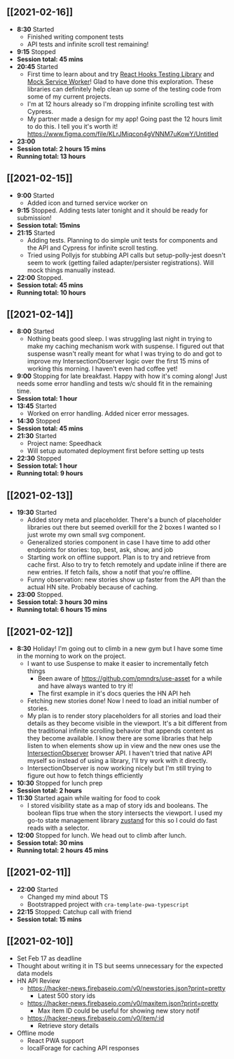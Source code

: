 ## [[2021-02-16]]
- **8:30** Started
    - Finished writing component tests
    - API tests and infinite scroll test remaining!
- **9:15** Stopped
- **Session total: 45 mins**
- **20:45** Started
    - First time to learn about and try [React Hooks Testing Library](https://react-hooks-testing-library.com/) and [Mock Service Worker](https://mswjs.io/)! Glad to have done this exploration. These libraries can definitely help clean up some of the testing code from some of my current projects.
    - I'm at 12 hours already so I'm dropping infinite scrolling test with Cypress.
    - My partner made a design for my app! Going past the 12 hours limit to do this. I tell you it's worth it! https://www.figma.com/file/KLrJMiqcon4gVNNM7uKowY/Untitled
- **23:00**
- **Session total: 2 hours 15 mins**
- **Running total: 13 hours**

## [[2021-02-15]]
- **9:00** Started
    - Added icon and turned service worker on
- **9:15** Stopped. Adding tests later tonight and it should be ready for submission!
- **Session total: 15mins**
- **21:15** Started
    - Adding tests. Planning to do simple unit tests for components and the API and Cypress for infinite scroll testing.
    - Tried using Pollyjs for stubbing API calls but setup-polly-jest doesn't seem to work (getting failed adapter/persister registrations). Will mock things manually instead.
- **22:00** Stopped.
- **Session total: 45 mins**
- **Running total: 10 hours**

## [[2021-02-14]]
- **8:00** Started
    - Nothing beats good sleep. I was struggling last night in trying to make my caching mechanism work with suspense. I figured out that suspense wasn't really meant for what I was trying to do and got to improve my IntersectionObserver logic over the first 15 mins of working this morning. I haven't even had coffee yet!
- **9:00** Stopping for late breakfast. Happy with how it's coming along! Just needs some error handling and tests w/c should fit in the remaining time.
- **Session total: 1 hour**
- **13:45** Started
    - Worked on error handling. Added nicer error messages.
- **14:30** Stopped
- **Session total: 45 mins**
- **21:30** Started
    - Project name: Speedhack
    - Will setup automated deployment first before setting up tests
- **22:30** Stopped
- **Session total: 1 hour**
- **Running total: 9 hours**

## [[2021-02-13]]
- **19:30** Started
    - Added story meta and placeholder. There's a bunch of placeholder libraries out there but seemed overkill for the 2 boxes I wanted so I just wrote my own small svg component.
    - Generalized stories component in case I have time to add other endpoints for stories: top, best, ask, show, and job
    - Starting work on offline support. Plan is to try and retrieve from cache first. Also to try to fetch remotely and update inline if there are new entries. If fetch fails, show a notif that you're offline.
    - Funny observation: new stories show up faster from the API than the actual HN site. Probably because of caching. 
- **23:00** Stopped. 
- **Session total: 3 hours 30 mins**
- **Running total: 6 hours 15 mins**

## [[2021-02-12]]
- **8:30** Holiday! I'm going out to climb in a new gym but I have some time in the morning to work on the project.
    - I want to use Suspense to make it easier to incrementally fetch things
        - Been aware of https://github.com/pmndrs/use-asset for a while and have always wanted to try it!
        - The first example in it's docs queries the HN API heh
    - Fetching new stories done! Now I need to load an initial number of stories.
    - My plan is to render story placeholders for all stories and load their details as they become visible in the viewport. It's a bit different from the traditional infinite scrolling behavior that appends content as they become available. I know there are some libraries that help listen to when elements show up in view and the new ones use the [IntersectionObserver](https://developer.mozilla.org/en-US/docs/Web/API/Intersection_Observer_API) browser API. I haven't tried that native API myself so instead of using a library, I'll try work with it directly.
    - IntersectionObserver is now working nicely but I'm still trying to figure out how to fetch things efficiently
- **10:30** Stopped for lunch prep
- **Session total: 2 hours**
- **11:30** Started again while waiting for food to cook
    - I stored visibility state as a map of story ids and booleans. The boolean flips true when the story intersects the viewport. I used my go-to state management library [zustand](https://github.com/pmndrs/zustand#selecting-multiple-state-slices) for this so I could do fast reads with a selector.
- **12:00** Stopped for lunch. We head out to climb after lunch.
- **Session total: 30 mins**
- **Running total: 2 hours 45 mins**

## [[2021-02-11]]
- **22:00** Started
    - Changed my mind about TS
    - Bootstrapped project with `cra-template-pwa-typescript`
- **22:15** Stopped: Catchup call with friend
- **Session total: 15 mins**

## [[2021-02-10]]
- Set Feb 17 as deadline
- Thought about writing it in TS but seems unnecessary for the expected data models
- HN API Review
    - https://hacker-news.firebaseio.com/v0/newstories.json?print=pretty
        - Latest 500 story ids
    - https://hacker-news.firebaseio.com/v0/maxitem.json?print=pretty
        - Max item ID could be useful for showing new story notif
    - https://hacker-news.firebaseio.com/v0/item/:id
        - Retrieve story details
- Offline mode
    - React PWA support
    - localForage for caching API responses
